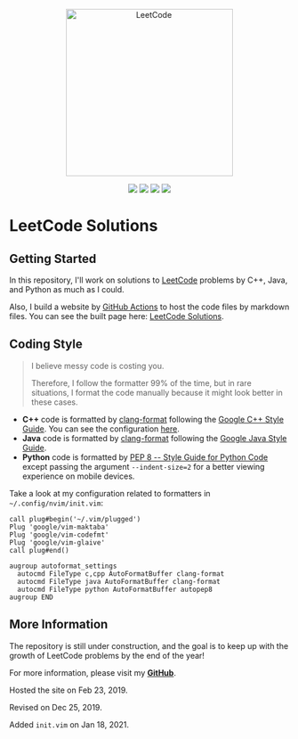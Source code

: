 <p align="center">
  <a href="https://walkccc.github.io/LeetCode/"><img src="https://i.imgur.com/mDXzzNp.png" width="300" title="LeetCode" alt="LeetCode"></a>
</p>

<p align="center">
  <img src="https://img.shields.io/badge/-1188/1825%20=%2065.1%25%20Solved-blue.svg?style=flat-square" />
  <img src="https://img.shields.io/badge/-Easy%20283-5CB85D.svg?style=flat-square" />
  <img src="https://img.shields.io/badge/-Medium%20656-F0AE4E.svg?style=flat-square" />
  <img src="https://img.shields.io/badge/-Hard%20249-D95450.svg?style=flat-square" />
</p>

# LeetCode Solutions

## Getting Started

In this repository, I'll work on solutions to [LeetCode](https://leetcode.com/problemset/all/) problems by C++, Java, and Python as much as I could.

Also, I build a website by [GitHub Actions](https://github.com/features/actions) to host the code files by markdown files.
You can see the built page here: [LeetCode Solutions](https://walkccc.github.io/LeetCode/).

## Coding Style

> I believe messy code is costing you.
>
> Therefore, I follow the formatter 99% of the time, but in rare situations, I format the code manually because it might look better in these cases.

- **C++** code is formatted by [clang-format](https://clang.llvm.org/docs/ClangFormat.html) following the [Google C++ Style Guide](https://google.github.io/styleguide/cppguide.html#Spaces_vs._Tabs). You can see the configuration [here](https://github.com/google/leveldb/blob/master/.clang-format).
- **Java** code is formatted by [clang-format](https://clang.llvm.org/docs/ClangFormat.html) following the [Google Java Style Guide](https://google.github.io/styleguide/javaguide.html).
- **Python** code is formatted by [PEP 8 -- Style Guide for Python Code](https://www.python.org/dev/peps/pep-0008/) except passing the argument `--indent-size=2` for a better viewing experience on mobile devices.

Take a look at my configuration related to formatters in `~/.config/nvim/init.vim`:

```vim
call plug#begin('~/.vim/plugged')
Plug 'google/vim-maktaba'
Plug 'google/vim-codefmt'
Plug 'google/vim-glaive'
call plug#end()

augroup autoformat_settings
  autocmd FileType c,cpp AutoFormatBuffer clang-format
  autocmd FileType java AutoFormatBuffer clang-format
  autocmd FileType python AutoFormatBuffer autopep8
augroup END
```

## More Information

The repository is still under construction, and the goal is to keep up with the growth of LeetCode problems by the end of the year!

For more information, please visit my [**GitHub**](https://github.com/walkccc/).

Hosted the site on Feb 23, 2019.

Revised on Dec 25, 2019.

Added `init.vim` on Jan 18, 2021.
